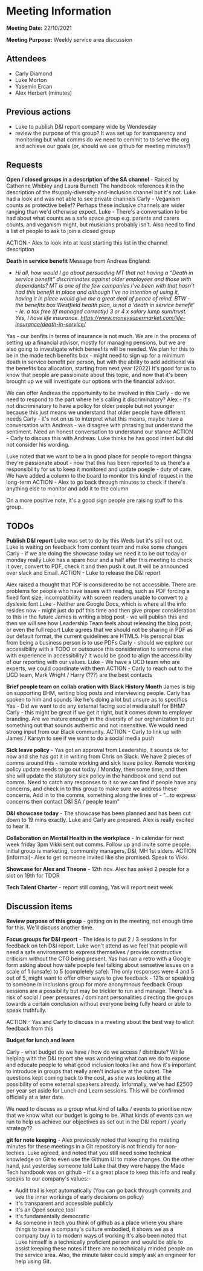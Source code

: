 # Meeting Information

**Meeting Date:** 22/10/2021

**Meeting Purpose:** Weekly service area discussion

## Attendees

- Carly Diamond
- Luke Morton
- Yasemin Ercan
- Alex Herbert (minutes)

## Previous actions

- Luke to publish D&I report company wide by Wendesday
- review the purpose of this group? It was set up for transparency and monitoring but what comms do we need to commit to to serve the org and achieve our goals (or, should we use github for meeting minutes?)


## Requests

**Open / closed groups in a description of the SA channel** - Raised by Catherine Whibley and Laura Burnett
The handbook references it in the description of the #supply-diversity-and-inclusion channel but it's not.
Luke had a look and was not able to see private channels
Carly - Veganism counts as protective belief? Perhaps these inclusive channels are wider ranging than we'd otherwise expect. 
Luke - There's a conversation to be had about what counts as a safe space group e.g. parents and carers counts, and veganism might, but musicians probably isn't.
Also need to find a list of people to ask to join a closed group

ACTION - Alex to look into at least starting this list in the channel description

**Death in service benefit**
Message from Andreas England:
- *Hi all, how would I go about persuading MT that not having a “Death in service benefit” discriminates against older employees and those with dependants? MT is one of the few companies I’ve been with  that hasn’t had this benefit in place and although I’ve no intention of using it, having it in place would give me a great deal of peace of mind. BTW - the benefits box Westfield  health plan, is not a ‘death in service benefit’ - Ie. a tax free (if managed correctly) 3 or 4 x salary lump sum/trust. Yes, I have life insurance. https://www.moneysupermarket.com/life-insurance/death-in-service/*

Yas - our benfits in terms of insurance is not much. We are in the process of setting up a financial advisor, mostly for managing pensions, but we are also going to investigate which beneefits will be needed. We plan for this to be in the made tech benefits box - might need to sign up for a minimum death in service benefit per person, but with the ability to add additional via the benefits box allocation, starting from next year (2022)
It's good for us to know that people are passioinate about this topic, and now that it's been brought up we will investigate our options with the financial advisor.

We can offer Andreas the opportuinity to be involved in this
Carly - do we need to respond to the part where he's calling it discriminatory?
Alex - it's not discriminatory to have a policy for older people but not younger because this just means we understand that older people have different needs
Carly - it's not on us to interpret what this means, maybe have a conversation with Andreas  - we disagree with phrasing but understand the sentiment. Need an honest conversation to understand our stance
ACTION - Carly to discuss this with Andreas. Luke thinks he has good intent but did not consider his wording.

Luke noted that we want to be a in good place for people to report thingsa they're passionate about - now that this has been reported to us there's a responsibility for us to keep it monitored and update poeple - duty of care.
We have added a column to the board to monitor this kind of request in the long-term
ACTION - Alex to go back through minutes to check if there's anything else to monitor and add it to the column

On a more positive note, it's a good sign people are raising stuff to this group.

## TODOs

**Publish D&I report**
Luke was set to do by this Weds but it's still not out. Luke is waiting on feedback from content team and make some changes
Carly - if we are doing the showcase today we need it to be out today or monday really
Luke has a spare hour and a half after this meeting to check it over, convert to PDF, check it and then push it out. It will be announced over slack and Email.
ACTION - Luke to release the D&I report

Alex raised a thought that PDF is considered to be not accessible. There are problems for people who have issues with reading, such as PDF forcing a fixed font size, incompatibility with screen readers unable to convert to a dyslexic font
Luke - Neither are Google Docs, which is where all the info resides now - might just do pdf this time and then give proper consideration to this in the future
James is writing a blog post - we will publish this and then we will see how Leadership Team feels about releasing the blog post, or even the full report
Luke agrees that we should not be sharing in PDF as our default format, the current guidelines are HTML5. His personal bias from being a business person is to use PDFs
Carly - should we explore our accessibility with a TODO or outsource this consideration to someone else with experience in accessibility? It would be good to align the accessibility of our reporting with our values.
Luke - We have a UCD team who are experts, we could coordinate with them
ACTION - Carly to reach out to the UCD team, Mark Wright / Harry (???) are the best contacts

**Brief people team on collab oration with Black History Month**
James is big on supporting BHM, writing blog posts and interviewing people. Carly has spoken to him and sounds like he's doing a lot but unsure as to specifics
Yas - Did we want to do any external facing social media stuff for BHM?
Carly - this might be great if we get it right, but it comes down to employer branding. Are we mature enough in the diversity of our orghanization to put something out that sounds authentic and not insensitive. We would need strong input from our Black community.
ACTION - Carly to link up with James / Karsyn to see if we want to do a social media push

**Sick leave policy** - Yas got an approval from Leadership, it sounds ok for now and she has got it in writing from Chris on Slack. We have 2 pieces of comms around this - remote working and sick leave policy. Remote working policy update needs to go out today / Monday, then some time, and then she will update the statutory sick policy in the handbook and send out comms.
Need to catch any responses to it so we can find if people have any concerns, and check in to this group to make sure we address these concerns. Add in to the comms, something along the lines of - "...to express concerns then contact D&I SA / people team"
 
**D&I showcase today** - The showcase has been planned and has been cut down to 19 mins exactly. Luke and Carly are prepared. Alex is really excited to hear it.

**Collaboration on Mental Health in the workplace** - In calendar for next week friday 3pm
Vikki sent out comms. Follow up and invite some people. initial group is marketing, community managers, D&I, MH 1st aiders.
ACTION (informal)- Alex to get someone invited like she promised. Speak to Vikki.

**Showcase for Alex and Theone** - 12th nov. Alex has asked 2 people for a slot on 19th for TDOR

**Tech Talent Charter** - report still coming, Yas will report next week

## Discussion items

**Review purpose of this group** - getting on in the meeting, not enough time for this. We'll discuss another time.

**Focus groups for D&I rpeort** - The idea is to put 2 / 3 sessions in for feedback on teh D&I report. Luke won't attend as we feel that people will need a safe environment to express themselves / provide constructive criticism without the CTO being present.
Yas has ran a retro with a Google form asking about how safe poeple feel talking about sensetive issues on a scale of 1 (unsafe) to 5 (completely safe). The only responses were 4 and 5 out of 5, might want to offer other ways to give feedback - 121s or speaking to someone in inclusions group for more anonymnous feedback
Group sessions are a possibility but may be trickier to run and manage. There's a risk of social / peer pressures / dominant personalities directing the groups towards a certain conclusion without everyone being fully heard or able to speak truthfully.

ACTION - Yas and Carly to discuss in a meeting about the best way to elicit feedback from this

**Budget for lunch and learn**

Carly - what budget do we have / how do we access / distribute?
While helping with the D&I report she was wondering what can we do to expose and educate people to what good inclusion looks like and how it's important to introduce in groups that really aren't inclusive at the outset. The questions kept coming back to the cost, as she was looking at the possibility of some external speakers already.
informally, we've had £2500 per year set aside for Lunch and Learn sessions. This will be confirmed officially at a later date.

We need to discuss as a group what kind of talks / events to prioritise now that we know what our budget is going to be. What kinds of events can we run to help us achieve our objectives as set out in the D&I report / yearly strategy??

**git for note keeping** - 
Alex previously noted that keeping the meeting minutes for these meetings in a Git repository is not friendly for non-techies.
Luke agreed, and noted that you still need some technical knowledge on Git to even use the Githum UI to make changes.
On the other hand, just yesterday someone told Luke that they were happy the Made Tech handbook was on github - it's a great place to keep this info and really speaks to our company's values:-
- Audit trail is kept automatically (You can go back through commits and see the inner workings of early decisions on policy)
- It's transparent and accessible publicly
- It's an Open source tool
- It's fundamentally democratic
- As someone in tech you think of github as a place where you share things
to have a company's culture embodied, it shows we as a company buy in to modern ways of working
It's also been noted that Luke himself is a technically proficient person and would be able to assist keeping these notes if there are no technically minded people on the service area. Also, the minute taker could simply ask an engineer for help using Git.